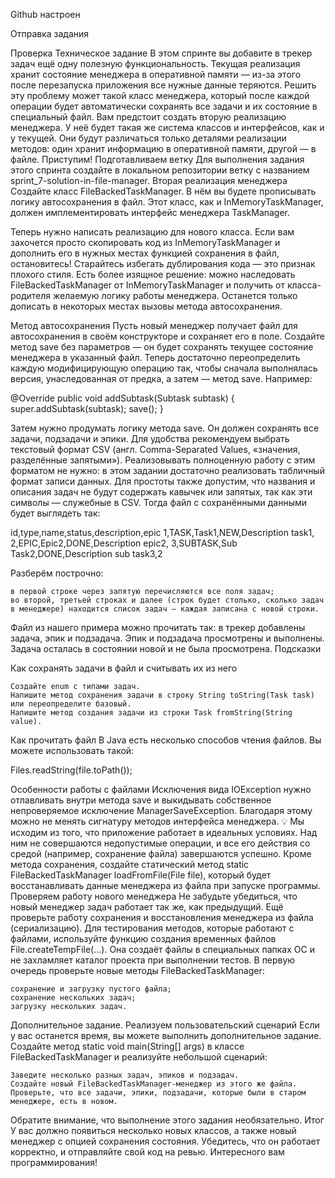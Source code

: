 Github настроен

Отправка задания

Проверка
Техническое задание
В этом спринте вы добавите в трекер задач ещё одну полезную функциональность. Текущая реализация хранит состояние
менеджера в оперативной памяти — из-за этого после перезапуска приложения все нужные данные теряются. Решить эту
проблему может такой класс менеджера, который после каждой операции будет автоматически сохранять все задачи и их
состояние в специальный файл.
Вам предстоит создать вторую реализацию менеджера. У неё будет такая же система классов и интерфейсов, как и у текущей.
Они будут различаться только деталями реализации методов: один хранит информацию в оперативной памяти, другой — в файле.
Приступим!
Подготавливаем ветку
Для выполнения задания этого спринта создайте в локальном репозитории ветку с названием
sprint_7-solution-in-file-manager.
Вторая реализация менеджера
Создайте класс FileBackedTaskManager. В нём вы будете прописывать логику автосохранения в файл. Этот класс, как и
InMemoryTaskManager, должен имплементировать интерфейс менеджера TaskManager.

Теперь нужно написать реализацию для нового класса. Если вам захочется просто скопировать код из InMemoryTaskManager и
дополнить его в нужных местах функцией сохранения в файл, остановитесь! Старайтесь избегать дублирования кода — это
признак плохого стиля.
Есть более изящное решение: можно наследовать FileBackedTaskManager от InMemoryTaskManager и получить от класса-родителя
желаемую логику работы менеджера. Останется только дописать в некоторых местах вызовы метода автосохранения.

Метод автосохранения
Пусть новый менеджер получает файл для автосохранения в своём конструкторе и сохраняет его в поле. Создайте метод save
без параметров — он будет сохранять текущее состояние менеджера в указанный файл.
Теперь достаточно переопределить каждую модифицирующую операцию так, чтобы сначала выполнялась версия, унаследованная от
предка, а затем — метод save. Например:

@Override
public void addSubtask(Subtask subtask) {
super.addSubtask(subtask);
save();
}

Затем нужно продумать логику метода save. Он должен сохранять все задачи, подзадачи и эпики.
Для удобства рекомендуем выбрать текстовый формат CSV (англ. Comma-Separated Values, «значения, разделённые запятыми»).
Реализовывать полноценную работу с этим форматом не нужно: в этом задании достаточно реализовать табличный формат записи
данных. Для простоты также допустим, что названия и описания задач не будут содержать кавычек или запятых, так как эти
символы — служебные в CSV. Тогда файл с сохранёнными данными будет выглядеть так:

id,type,name,status,description,epic
1,TASK,Task1,NEW,Description task1,
2,EPIC,Epic2,DONE,Description epic2,
3,SUBTASK,Sub Task2,DONE,Description sub task3,2

Разберём построчно:

    в первой строке через запятую перечисляются все поля задач;
    во второй, третьей строках и далее (строк будет столько, сколько задач в менеджере) находится список задач — каждая записана с новой строки.

Файл из нашего примера можно прочитать так: в трекер добавлены задача, эпик и подзадача. Эпик и подзадача просмотрены и
выполнены. Задача осталась в состоянии новой и не была просмотрена.
Подсказки

Как сохранять задачи в файл и считывать их из него

    Создайте enum с типами задач.
    Напишите метод сохранения задачи в строку String toString(Task task) или переопределите базовый.
    Напишите метод создания задачи из строки Task fromString(String value).

Как прочитать файл
В Java есть несколько способов чтения файлов. Вы можете использовать такой:

Files.readString(file.toPath());

Особенности работы с файлами
Исключения вида IOException нужно отлавливать внутри метода save и выкидывать собственное непроверяемое исключение
ManagerSaveException. Благодаря этому можно не менять сигнатуру методов интерфейса менеджера.
💡 Мы исходим из того, что приложение работает в идеальных условиях. Над ним не совершаются недопустимые операции, и все
его действия со средой (например, сохранение файла) завершаются успешно.
Кроме метода сохранения, создайте статический метод static FileBackedTaskManager loadFromFile(File file), который будет
восстанавливать данные менеджера из файла при запуске программы.
Проверяем работу нового менеджера
Не забудьте убедиться, что новый менеджер задач работает так же, как предыдущий. Ещё проверьте работу сохранения и
восстановления менеджера из файла (сериализацию).
Для тестирования методов, которые работают с файлами, используйте функцию создания временных файлов
File.createTempFile(…). Она создаёт файлы в специальных папках ОС и не захламляет каталог проекта при выполнении тестов.
В первую очередь проверьте новые методы FileBackedTaskManager:

    сохранение и загрузку пустого файла;
    сохранение нескольких задач;
    загрузку нескольких задач.

Дополнительное задание. Реализуем пользовательский сценарий
Если у вас останется время, вы можете выполнить дополнительное задание. Создайте метод static void main(String[] args) в
классе FileBackedTaskManager и реализуйте небольшой сценарий:

    Заведите несколько разных задач, эпиков и подзадач.
    Создайте новый FileBackedTaskManager-менеджер из этого же файла.
    Проверьте, что все задачи, эпики, подзадачи, которые были в старом менеджере, есть в новом.

Обратите внимание, что выполнение этого задания необязательно.
Итог
У вас должно появиться несколько новых классов, а также новый менеджер с опцией сохранения состояния. Убедитесь, что он
работает корректно, и отправляйте свой код на ревью.
Интересного вам программирования!

